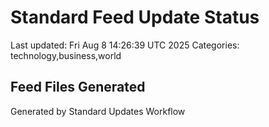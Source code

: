 # Standard Feed Update Status
Last updated: Fri Aug  8 14:26:39 UTC 2025
Categories: technology,business,world

## Feed Files Generated

Generated by Standard Updates Workflow
